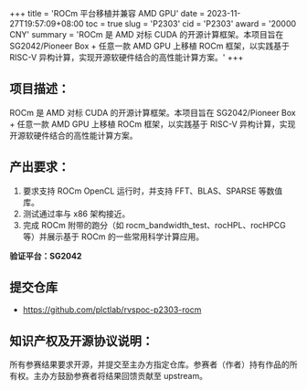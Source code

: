 +++
title = 'ROCm 平台移植并兼容 AMD GPU'
date = 2023-11-27T19:57:09+08:00
toc = true
slug = 'P2303'
cid = 'P2303'
award = '20000 CNY'
summary = 'ROCm 是 AMD 对标 CUDA 的开源计算框架。本项目旨在 SG2042/Pioneer Box + 任意一款 AMD GPU 上移植 ROCm 框架，以实践基于 RISC-V 异构计算，实现开源软硬件结合的高性能计算方案。'
+++

## 项目描述：

ROCm 是 AMD 对标 CUDA 的开源计算框架。本项目旨在 SG2042/Pioneer Box + 任意一款 AMD GPU 上移植 ROCm 框架，以实践基于 RISC-V 异构计算，实现开源软硬件结合的高性能计算方案。

## 产出要求：

1. 要求支持 ROCm OpenCL 运行时，并支持 FFT、BLAS、SPARSE 等数值库。
2. 测试通过率与 x86 架构接近。
3. 完成 ROCm 附带的跑分（如 rocm_bandwidth_test、rocHPL、rocHPCG 等）并展示基于 ROCm 的一些常用科学计算应用。

**验证平台：SG2042**

## 提交仓库

- https://github.com/plctlab/rvspoc-p2303-rocm 

## 知识产权及开源协议说明：

所有参赛结果要求开源，并提交至主办方指定仓库。参赛者（作者）持有作品的所有权。主办方鼓励参赛者将结果回馈贡献至 upstream。
